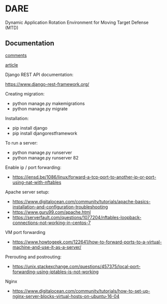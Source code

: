 # DARE
Dynamic Application Rotation Environment for Moving Target Defense (MTD)

## Documentation
[comments](https://demo.hedgedoc.org/WgeztfZzSk27-Uic5WKIQQ?both)

[article](https://www.overleaf.com/project/6290ef1fb8b577a786ca5821)

Django REST API documentation:

https://www.django-rest-framework.org/


Creating migration:
* python manage.py makemigrations
* python manage.py migrate


Installation:
* pip install django
* pip install djangorestframework


To run a server:
* python manage.py runserver
* python manage.py runserver 82

Enable ip / port forwarding:
* https://jensd.be/1086/linux/forward-a-tcp-port-to-another-ip-or-port-using-nat-with-nftables

Apache server setup:
* https://www.digitalocean.com/community/tutorials/apache-basics-installation-and-configuration-troubleshooting
* https://www.guru99.com/apache.html
* https://serverfault.com/questions/1077204/nftables-loopback-connections-not-working-in-centos-7

VM port forwarding
* https://www.howtogeek.com/122641/how-to-forward-ports-to-a-virtual-machine-and-use-it-as-a-server/

Prerouting and postrouting:
* https://unix.stackexchange.com/questions/457375/local-port-forwarding-using-iptables-is-not-working

Nginx
* https://www.digitalocean.com/community/tutorials/how-to-set-up-nginx-server-blocks-virtual-hosts-on-ubuntu-16-04
